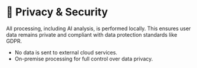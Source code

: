 # 🔐 Privacy & Security

All processing, including AI analysis, is performed locally. This ensures user data remains private and compliant with data protection standards like GDPR.

- No data is sent to external cloud services.
- On-premise processing for full control over data privacy.
